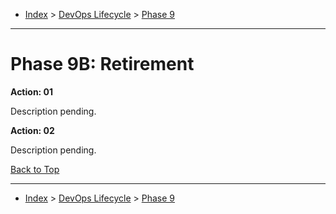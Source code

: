 <a id="top"></a>

- [Index](../index.md) > [DevOps Lifecycle](devops.md) > [Phase 9](phase_09.md)

---

<a id="actions"></a>

# Phase 9B: Retirement

<a id="9b-01"></a>

**Action: 01**

Description pending.

<a id="9b-02"></a>

**Action: 02**

Description pending.

<a class="inline-navlink-page-top" href="#top">Back to Top</a>

---

- [Index](../index.md) > [DevOps Lifecycle](devops.md) > [Phase 9](phase_09.md)
